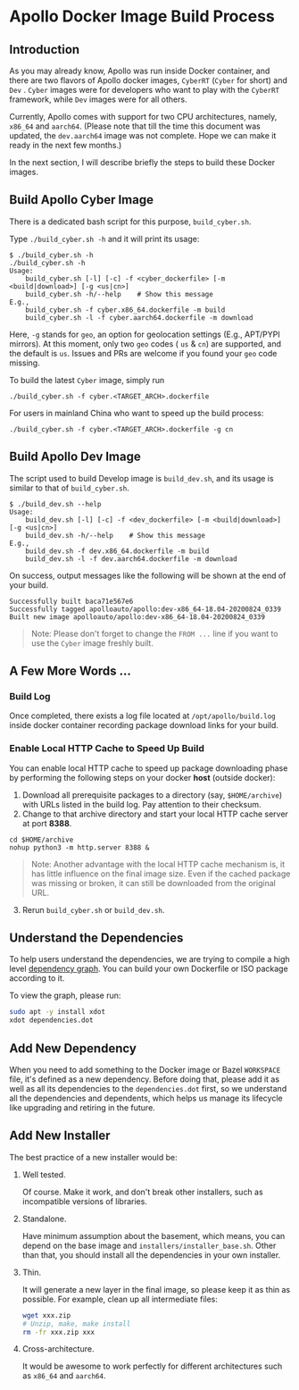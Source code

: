 # Apollo Docker Image Build Process

## Introduction
As you may already know, Apollo was run inside Docker container, and there are two flavors of Apollo docker images,  `CyberRT` (`Cyber` for short) and `Dev` . `Cyber` images were for developers who want to play with the `CyberRT` framework, while `Dev` images were for all others. 

Currently, Apollo comes with support for two CPU architectures, namely, `x86_64` and `aarch64`.  (Please note that till the time this document was updated, the `dev.aarch64` image  was not complete. Hope we can make it ready in the next few months.)

In the next section, I will describe briefly the steps to build these Docker images.

## Build Apollo Cyber Image

There is a dedicated bash script for this purpose, `build_cyber.sh`.

Type `./build_cyber.sh -h` and it will print its usage:

```
$ ./build_cyber.sh -h
./build_cyber.sh -h
Usage:
    build_cyber.sh [-l] [-c] -f <cyber_dockerfile> [-m <build|download>] [-g <us|cn>]
    build_cyber.sh -h/--help    # Show this message
E.g.,
    build_cyber.sh -f cyber.x86_64.dockerfile -m build
    build_cyber.sh -l -f cyber.aarch64.dockerfile -m download

```

Here, `-g` stands for `geo`, an option for geolocation settings (E.g., APT/PYPI mirrors). At this moment, only two `geo` codes ( `us` & `cn`) are supported, and the default is `us`. Issues and PRs are welcome if you found your `geo` code missing.

To build the latest `Cyber` image, simply run

```
./build_cyber.sh -f cyber.<TARGET_ARCH>.dockerfile
```

For users in mainland China who want to speed up the build process:

```
./build_cyber.sh -f cyber.<TARGET_ARCH>.dockerfile -g cn
```

## Build Apollo Dev Image

The script used to build Develop image is `build_dev.sh`, and its usage is similar to that of `build_cyber.sh`.

```
$ ./build_dev.sh --help
Usage:
    build_dev.sh [-l] [-c] -f <dev_dockerfile> [-m <build|download>] [-g <us|cn>]
    build_dev.sh -h/--help    # Show this message
E.g.,
    build_dev.sh -f dev.x86_64.dockerfile -m build
    build_dev.sh -l -f dev.aarch64.dockerfile -m download
```

On success, output messages like the following will be shown at the end of your build.

```
Successfully built baca71e567e6
Successfully tagged apolloauto/apollo:dev-x86_64-18.04-20200824_0339
Built new image apolloauto/apollo:dev-x86_64-18.04-20200824_0339
```

> Note: Please don't forget to change the `FROM ...` line if you want to use the `Cyber` image freshly built.

## A Few More Words ...

### Build Log

Once completed, there exists a log file located at `/opt/apollo/build.log` inside docker container recording package download links for your build.

### Enable Local HTTP Cache to Speed Up Build

You can enable local HTTP cache to speed up package downloading phase by performing the following steps on your docker **host** (outside docker):

1. Download all prerequisite packages to a directory (say, `$HOME/archive`) with URLs listed in the build log. Pay attention to their checksum.
2. Change to that archive directory and start your local HTTP cache server at port **8388**.

```
cd $HOME/archive
nohup python3 -m http.server 8388 &
```

> Note: Another advantage with the local HTTP cache mechanism is, it has
> little influence on the final image size. Even if the cached package was
> missing or broken, it can still be downloaded from the original URL.

3. Rerun `build_cyber.sh` or `build_dev.sh`.

## Understand the Dependencies

To help users understand the dependencies, we are trying to compile a high
level [dependency graph](dependencies.dot). You can build your own Dockerfile or
ISO package according to it.

To view the graph, please run:

```bash
sudo apt -y install xdot
xdot dependencies.dot
```

## Add New Dependency

When you need to add something to the Docker image or Bazel `WORKSPACE` file, it's
defined as a new dependency. Before doing that, please add it as well as all its
dependencies to the `dependencies.dot` first, so we understand all the
dependencies and dependents, which helps us manage its lifecycle like upgrading
and retiring in the future.

## Add New Installer

The best practice of a new installer would be:

1. Well tested.

   Of course. Make it work, and don't break other installers, such as
   incompatible versions of libraries.

1. Standalone.

   Have minimum assumption about the basement, which means, you can depend on
   the base image and `installers/installer_base.sh`. Other than that, you should
   install all the dependencies in your own installer.

1. Thin.

   It will generate a new layer in the final image, so please keep it as thin as
   possible. For example, clean up all intermediate files:

   ```bash
   wget xxx.zip
   # Unzip, make, make install
   rm -fr xxx.zip xxx
   ```

1. Cross-architecture.

   It would be awesome to work perfectly for different architectures such as `x86_64` and `aarch64`.

